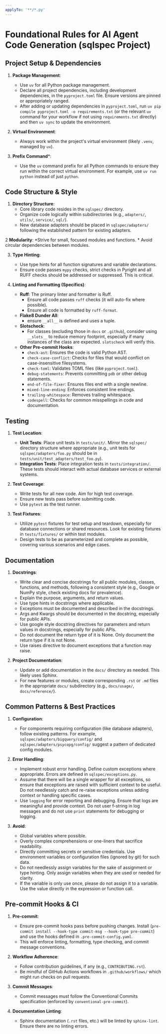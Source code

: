 ```yaml
---
applyTo: '**/*.py'
---
```

# Foundational Rules for AI Agent Code Generation (sqlspec Project)

## Project Setup & Dependencies

1. **Package Management**:
    * Use `uv` for all Python package management.
    * Declare all project dependencies, including development dependencies, in the `pyproject.toml` file. Ensure versions are pinned or appropriately ranged.
    * After adding or updating dependencies in `pyproject.toml`, run `uv pip compile pyproject.toml -o requirements.txt` (or the relevant `uv` command for your workflow if not using `requirements.txt` directly) and then `uv sync` to update the environment.

2. **Virtual Environment**:
    * Always work within the project\'s virtual environment (likely `.venv`, managed by `uv`).

3. **Prefix Command***:
    * Use the `uv` command prefix for all Python commands to ensure they run within the correct virtual environment. For example, use `uv run python` instead of just `python`.

## Code Structure & Style

1. **Directory Structure**:
    * Core library code resides in the `sqlspec/` directory.
    * Organize code logically within subdirectories (e.g., `adapters/`, `utils/`, `service/`, `sql/`).
    * New database adapters should be placed in `sqlspec/adapters/` following the established pattern for existing adapters.

2 **Modularity**:
    *Strive for small, focused modules and functions.
    * Avoid circular dependencies between modules.

3. **Type Hinting**:
    * Use type hints for all function signatures and variable declarations.
    * Ensure code passes `mypy` checks, strict checks in Pyright and all RUFF checks should be addressed or suppressed. This is critical.

4. **Linting and Formatting (Specifics)**:
    * **Ruff**: The primary linter and formatter is Ruff.
        * Ensure all code passes `ruff` checks (it will auto-fix where possible).
        * Ensure all code is formatted by `ruff-format`.
    * **Flake8 Dunder All**:
        * ensure `__all__` is defined and uses a tuple.
    * **Slotscheck**:
        * For classes (excluding those in `docs` or `.github`), consider using `__slots__` to reduce memory footprint, especially if many instances of the class are expected. `slotscheck` will verify this.
    * **Other Pre-commit Hooks**:
        * `check-ast`: Ensures the code is valid Python AST.
        * `check-case-conflict`: Checks for files that would conflict on case-insensitive filesystems.
        * `check-toml`: Validates TOML files (like `pyproject.toml`).
        * `debug-statements`: Prevents committing `pdb` or other debug statements.
        * `end-of-file-fixer`: Ensures files end with a single newline.
        * `mixed-line-ending`: Enforces consistent line endings.
        * `trailing-whitespace`: Removes trailing whitespace.
        * `codespell`: Checks for common misspellings in code and documentation.

## Testing

1. **Test Location**:
    * **Unit Tests**: Place unit tests in `tests/unit/`. Mirror the `sqlspec/` directory structure where appropriate (e.g., unit tests for `sqlspec/adapters/foo.py` should be in `tests/unit/test_adapters/test_foo.py`).
    * **Integration Tests**: Place integration tests in `tests/integration/`. These tests should interact with actual database services or external systems.

2. **Test Coverage**:
    * Write tests for all new code. Aim for high test coverage.
    * Ensure new tests pass before submitting code.
    * Use `pytest` as the test runner.

3. **Test Fixtures**:
    * Utilize `pytest` fixtures for test setup and teardown, especially for database connections or shared resources. Look for existing fixtures in `tests/fixtures/` or within test modules.
    * Design tests to be as parameterized and complete as possible, covering various scenarios and edge cases.

## Documentation

1. **Docstrings**:
    * Write clear and concise docstrings for all public modules, classes, functions, and methods, following a consistent style (e.g., Google or NumPy style, check existing docs for prevalence).
    * Explain the purpose, arguments, and return values.
    * Use type hints in docstrings where applicable.
    * Exceptions must be documented and described in the docstrings.
    * Args and Kwargs should be documented in the docstring, especially for public APIs.
    * Use google style docstring directives for parameters and return values in docstrings, especially for public APIs.
    * Do not document the return type of it is None.  Only document the return type if it is not None.
    * Use raises directive to document exceptions that a function may raise.

2. **Project Documentation**:
    * Update or add documentation in the `docs/` directory as needed. This likely uses Sphinx.
    * For new features or modules, create corresponding `.rst` or `.md` files in the appropriate `docs/` subdirectory (e.g., `docs/usage/`, `docs/reference/`).

## Common Patterns & Best Practices

1. **Configuration**:
    * For components requiring configuration (like database adapters), follow existing patterns. For example, `sqlspec/adapters/bigquery/config/` and `sqlspec/adapters/psycopg/config/` suggest a pattern of dedicated config modules.

2. **Error Handling**:
    * Implement robust error handling. Define custom exceptions where appropriate.  Errors are defined in `sqlspec/exceptions.py`.
    * Assume that there will be a single wrapper for all exceptions, so ensure that exceptions are raised with sufficient context to be useful.  Do not needlessly catch and re-raise exceptions unless adding context or handling specific cases.
    * Use `logging` for error reporting and debugging. Ensure that logs are meaningful and provide context.  Do not user f-string in log messages and do not use `print` statements for debugging or logging.

3. **Avoid**:
    * Global variables where possible.
    * Overly complex comprehensions or one-liners that sacrifice readability.
    * Directly committing secrets or sensitive credentials. Use environment variables or configuration files (ignored by git) for such data.
    * Do not needlessly assign variables for the sake of assignment or type hinting.  Only assign variables when they are used or needed for clarity.
    * If the variable is only use once, please do not assign it to a variable.  Use the value directly in the expression or function call.

## Pre-commit Hooks & CI

1. **Pre-commit**:
    * Ensure pre-commit hooks pass before pushing changes. Install (`pre-commit install --hook-type commit-msg --hook-type pre-commit`) and use the hooks defined in `.pre-commit-config.yaml`.
    * This will enforce linting, formatting, type checking, and commit message conventions.

2. **Workflow Adherence**:
    * Follow contribution guidelines, if any (e.g., `CONTRIBUTING.rst`).
    * Be mindful of GitHub Actions workflows in `.github/workflows/` which might run checks on pull requests.

3. **Commit Messages**:
    * Commit messages must follow the Conventional Commits specification (enforced by `conventional-pre-commit`).

4. **Documentation Linting**:
    * Sphinx documentation (`.rst` files, etc.) will be linted by `sphinx-lint`. Ensure there are no linting errors.
